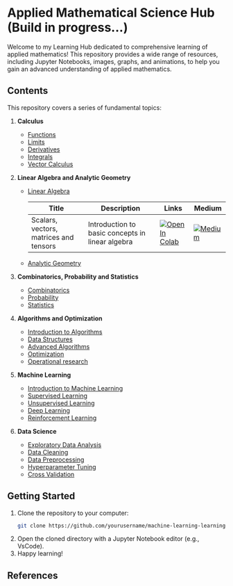 # Applied Mathematical Science Hub (Build in progress...)

Welcome to my Learning Hub dedicated to comprehensive learning of applied mathematics! This repository provides a wide range of resources, including Jupyter Notebooks, images, graphs, and animations, to help you gain an advanced understanding of applied mathematics.

## Contents

This repository covers a series of fundamental topics:

1. **Calculus**
   - [Functions](https://github.com/lorenzo-arcioni/Applied_Mathematics_Hub/blob/main/Calculus/Functions.ipynb)
   - [Limits](https://github.com/lorenzo-arcioni/Applied_Mathematics_Hub/blob/main/Calculus/Limits.ipynb)
   - [Derivatives](notebook_link)
   - [Integrals](notebook_link)
   - [Vector Calculus](notebook_link)

2. **Linear Algebra and Analytic Geometry**
   - [Linear Algebra](https://github.com/lorenzo-arcioni/Applied_Mathematics_Hub/blob/main/Linear%20Algebra/linear_algebra.ipynb)

      | Title                                     | Description                                         | Links     | Medium                                                                                |
      | ----------------------------------------- | --------------------------------------------------- | ----------------------------------------------------------------------------------------- |------------------------------------|
      | Scalars, vectors, matrices and tensors    | Introduction to basic concepts in linear algebra    | [![Open In Colab](https://colab.research.google.com/assets/colab-badge.svg)](https://github.com/lorenzo-arcioni/Applied-Mathematics-Hub/blob/main/Linear%20Algebra%20and%20Analytic%20Geometry/Fundamentals.ipynb) |  [![Medium](https://img.shields.io/badge/Medium-12100E?style=for-the-badge&logo=medium&logoColor=white)](https://medium.com/@lorenzo.arcioni2000/a-pythonic-exploration-of-linear-algebra-scalars-vectors-matrices-and-tensors-2c1e24e4fd26) |

   - [Analytic Geometry](notebook_link)

3. **Combinatorics, Probability and Statistics**
   - [Combinatorics]()
   - [Probability](notebook_link)
   - [Statistics](notebook_link)

4. **Algorithms and Optimization**
   - [Introduction to Algorithms](notebook_link)
   - [Data Structures]()
   - [Advanced Algorithms](notebook_link)
   - [Optimization](notebook_link)
   - [Operational research]()

5. **Machine Learning**
   - [Introduction to Machine Learning](notebook_link)
   - [Supervised Learning](notebook_link)
   - [Unsupervised Learning](notebook_link)
   - [Deep Learning](notebook_link)
   - [Reinforcement Learning](notebook_link)

6. **Data Science**
   - [Exploratory Data Analysis](notebook_link)
   - [Data Cleaning](notebook_link)
   - [Data Preprocessing](notebook_link)
   - [Hyperparameter Tuning](notebook_link)
   - [Cross Validation](notebook_link)

## Getting Started

1. Clone the repository to your computer:
   ```bash
   git clone https://github.com/yourusername/machine-learning-learning-hub.git
   ```
2. Open the cloned directory with a Jupyter Notebook editor (e.g., VsCode).
3. Happy learning!

## References
